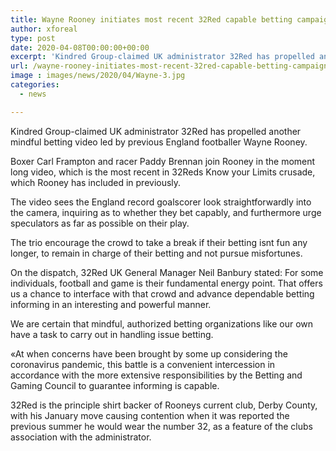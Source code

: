 ```yaml
---
title: Wayne Rooney initiates most recent 32Red capable betting campaign
author: xforeal 
type: post
date: 2020-04-08T00:00:00+00:00
excerpt: 'Kindred Group-claimed UK administrator 32Red has propelled another mindful betting video led by previous England footballer Wayne Rooney '
url: /wayne-rooney-initiates-most-recent-32red-capable-betting-campaign/
image : images/news/2020/04/Wayne-3.jpg
categories:
  - news

---
```

Kindred Group-claimed UK administrator 32Red has propelled another mindful betting video led by previous England footballer Wayne Rooney. 

Boxer Carl Frampton and racer Paddy Brennan join Rooney in the moment long video, which is the most recent in 32Reds Know your Limits crusade, which Rooney has included in previously. 

The video sees the England record goalscorer look straightforwardly into the camera, inquiring as to whether they bet capably, and furthermore urge speculators as far as possible on their play. 

The trio encourage the crowd to take a break if their betting isnt fun any longer, to remain in charge of their betting and not pursue misfortunes. 

On the dispatch, 32Red UK General Manager Neil Banbury stated: For some individuals, football and game is their fundamental energy point. That offers us a chance to interface with that crowd and advance dependable betting informing in an interesting and powerful manner. 

We are certain that mindful, authorized betting organizations like our own have a task to carry out in handling issue betting. 

&#171;At when concerns have been brought by some up considering the coronavirus pandemic, this battle is a convenient intercession in accordance with the more extensive responsibilities by the Betting and Gaming Council to guarantee informing is capable. 

32Red is the principle shirt backer of Rooneys current club, Derby County, with his January move causing contention when it was reported the previous summer he would wear the number 32, as a feature of the clubs association with the administrator.
